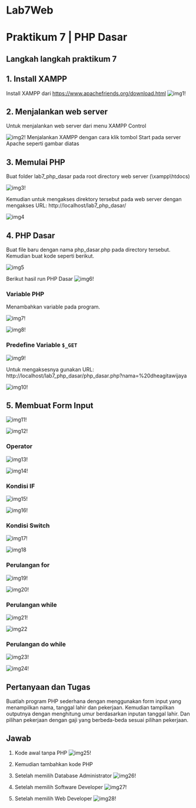 # Lab7Web
# Praktikum 7 | PHP Dasar

## Langkah langkah praktikum 7

## 1. Install XAMPP
Install XAMPP dari https://www.apachefriends.org/download.html
![img1!](img/ss1.png)
## 2. Menjalankan web server
Untuk menjalankan web server dari menu XAMPP Control

![img2!](img/ss2.png)
Menjalankan XAMPP dengan cara klik tombol Start pada server Apache seperti gambar diatas

## 3. Memulai PHP
Buat folder lab7_php_dasar pada root directory web server (\xampp\htdocs)

![img3!](img/ss3.png)

Kemudian untuk mengakses direktory tersebut pada web server dengan mengakses URL:
http://localhost/lab7_php_dasar/

![img4](img/ss4.png)

## 4. PHP Dasar
Buat file baru dengan nama php_dasar.php pada directory tersebut. Kemudian buat
kode seperti berikut.

![img5](img/ss5.png)

Berikut hasil run PHP Dasar
![img6!](img/ss6.png)

### Variable PHP
Menambahkan variable pada program.

![img7!](img/ss7.png)

![img8!](img/ss8.png)

### Predefine Variable `$_GET`
![img9!](img/ss9.png)

Untuk mengaksesnya gunakan URL:
http://localhost/lab7_php_dasar/php_dasar.php?nama=%20dheagitawijaya

![img10!](img/ss10.png)

## 5. Membuat Form Input
![img11!](img/ss11.png)

![img12!](img/ss12.png)

### Operator
![img13!](img/ss13.png)

![img14!](img/ss14.png)

### Kondisi IF
![img15!](img/ss15.png)

![img16!](img/ss16.png)

### Kondisi Switch
![img17!](img/ss17.png)

![img18](img/ss18.png)

### Perulangan for
![img19!](img/ss19.png)

![img20!](img/ss20.png)

### Perulangan while
![img21!](img/ss21.png)

![img22](img/ss22.png)

### Perulangan do while
![img23!](img/ss23.png)

![img24!](img/ss24.png)

## Pertanyaan dan Tugas
Buatlah program PHP sederhana dengan menggunakan form input yang menampilkan
nama, tanggal lahir dan pekerjaan. Kemudian tampilkan outputnya dengan menghitung
umur berdasarkan inputan tanggal lahir. Dan pilihan pekerjaan dengan gaji yang
berbeda-beda sesuai pilihan pekerjaan.

## Jawab
1. Kode awal tanpa PHP
![img25!](img/ss25.png)

2. Kemudian tambahkan kode PHP


3. Setelah memilih Database Administrator
![img26!](img/ss26.png)

4. Setelah memilih Software Developer
![img27!](img/ss27.png)

5. Setelah memilih Web Developer
![img28!](img/ss28.png)
